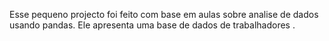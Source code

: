 Esse pequeno projecto foi feito com base em aulas sobre analise de dados usando pandas.
Ele apresenta uma base de dados de trabalhadores .
